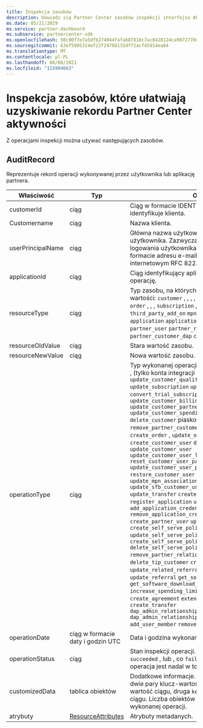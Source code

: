 ```yaml
---
title: Inspekcja zasobów
description: Dowiedz się Partner Center zasobów inspekcji interfejsu API, takich jak AuditRecord, których można użyć do uzyskania rekordu Partner Center aktywności.
ms.date: 05/21/2019
ms.service: partner-dashboard
ms.subservice: partnercenter-sdk
ms.openlocfilehash: 50c90f7e7a5dfb274044fafab87818c7ac8428124ca9072770cc5fd9fa3806d5
ms.sourcegitcommit: 63ef5995314ef22f29768132dff2acf45914ea84
ms.translationtype: MT
ms.contentlocale: pl-PL
ms.lasthandoff: 08/06/2021
ms.locfileid: "115994663"
---
```

# <a name="auditing-resources-that-help-you-get-a-record-of-partner-center-activity"></a>Inspekcja zasobów, które ułatwiają uzyskiwanie rekordu Partner Center aktywności

Z operacjami inspekcji można używać następujących zasobów.

## <a name="auditrecord"></a>AuditRecord

Reprezentuje rekord operacji wykonywanej przez użytkownika lub aplikację partnera.

| Właściwość | Typ | Opis |
| --- | --- | ---|
| customerId | ciąg | Ciąg w formacie IDENTYFIKATORA GUID, który identyfikuje klienta. |
| Customername | ciąg | Nazwa klienta. |
| userPrincipalName | ciąg | Główna nazwa użytkownika lub identyfikator użytkownika. Zazwyczaj ta właściwość to nazwa logowania użytkownika w stylu Internetu w formacie adresu e-mail opartym na standardzie internetowym RFC 822. |
| applicationId | ciąg | Ciąg identyfikujący aplikację, która wykonała operację. |
| resourceType | ciąg | Typ zasobu, na których działa operacja. Możliwe wartości: `customer` , , , , , , , , `customer_user` , , `order` , , , `subscription` , `license` `third_party_add_on` `mpn_association` `transfer` `application` `application_credential` `partner_user` `partner_relationship` `partner_customer_dap` `customer_directory_role` . |
| resourceOldValue | ciąg | Stara wartość zasobu. |
| resourceNewValue | ciąg | Nowa wartość zasobu. |
| operationType | ciąg | Typ wykonanej operacji. Możliwe wartości: , , , , , , (tylko konta integracji `update_customer_qualification` `update_subscription` `upgrade_subscription` `convert_trial_subscription` `add_customer` `update_customer_billing_profile` `update_customer_partner_contract_company_name` `update_customer_spending_budget` `delete_customer` piaskownicy), `remove_partner_customer_relationship` , `create_order` , `update_order` `create_customer_user` `delete_customer_user` `update_customer_user` `update_customer_user_licenses` `reset_customer_user_password` `update_customer_user_principal_name` `restore_customer_user` `create_mpn_association` `update_mpn_association` `update_sfb_customer_user_licenses` `update_transfer` `create_partner_relationship` `register_application` `unregister_application` `add_application_credential` `remove_application_credential` `create_partner_user` `update_partner_user` `create_self_serve_policy` `update_self_serve_policy` , `create_self_serve_policy` `delete_self_serve_policy` `remove_partner_relationship` , , , , `delete_tip_customer` `create_related_referral` , `update_related_referral` `create_referral` , `update_referral` `get_software_key` , `get_software_download_link` `increase_spending_limit` , `ready_invoice` `create_agreement` `extend_relationship` `create_transfer` `dap_admin_relationship_approved` `dap_admin_relationship_terminated` `add_user_member` `remove_user_member` . |
| operationDate | ciąg w formacie daty i godzin UTC | Data i godzina wykonania operacji. |
| operationStatus | ciąg | Stan inspekcji operacji. Możliwe wartości: `succeeded` , lub , co `failed` `progress` oznacza, że operacja jest nadal w toku. |
| customizedData  | tablica obiektów | Dodatkowe informacje. Każdy obiekt zawiera dwie pary klucz-wartość JSON: pierwsza to i wartość ciągu, druga `key` to i wartość `value` ciągu. Liczba obiektów w tablicy zależy od typu wykonanej operacji. |
| atrybuty | [ResourceAttributes](utility-resources.md#resourceattributes) | Atrybuty metadanych. |
